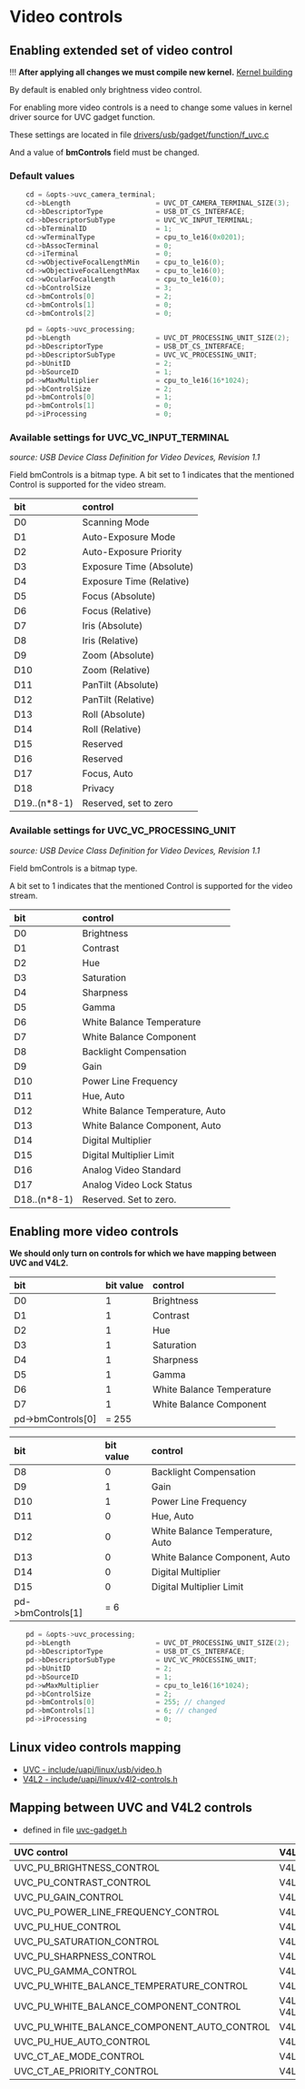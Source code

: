 # Video controls

## Enabling extended set of video control
!!! **After applying all changes we must compile new kernel.** [Kernel building](https://www.raspberrypi.org/documentation/linux/kernel/building.md)

By default is enabled only brightness video control.

For enabling more video controls is a need to change some values in kernel driver source for UVC gadget function.

These settings are located in file [drivers/usb/gadget/function/f_uvc.c](https://github.com/raspberrypi/linux/blob/rpi-5.4.y/drivers/usb/gadget/function/f_uvc.c#L793)

And a value of **bmControls** field must be changed.

### Default values
``` c
	cd = &opts->uvc_camera_terminal;
	cd->bLength                     = UVC_DT_CAMERA_TERMINAL_SIZE(3);
	cd->bDescriptorType             = USB_DT_CS_INTERFACE;
	cd->bDescriptorSubType          = UVC_VC_INPUT_TERMINAL;
	cd->bTerminalID                 = 1;
	cd->wTerminalType               = cpu_to_le16(0x0201);
	cd->bAssocTerminal              = 0;
	cd->iTerminal                   = 0;
	cd->wObjectiveFocalLengthMin    = cpu_to_le16(0);
	cd->wObjectiveFocalLengthMax    = cpu_to_le16(0);
	cd->wOcularFocalLength          = cpu_to_le16(0);
	cd->bControlSize                = 3;
	cd->bmControls[0]               = 2;
	cd->bmControls[1]               = 0;
	cd->bmControls[2]               = 0;

	pd = &opts->uvc_processing;
	pd->bLength                     = UVC_DT_PROCESSING_UNIT_SIZE(2);
	pd->bDescriptorType             = USB_DT_CS_INTERFACE;
	pd->bDescriptorSubType          = UVC_VC_PROCESSING_UNIT;
	pd->bUnitID                     = 2;
	pd->bSourceID                   = 1;
	pd->wMaxMultiplier              = cpu_to_le16(16*1024);
	pd->bControlSize                = 2;
	pd->bmControls[0]               = 1;
	pd->bmControls[1]               = 0;
	pd->iProcessing                 = 0;
```

### Available settings for **UVC_VC_INPUT_TERMINAL**
*source: USB Device Class Definition for Video Devices, Revision 1.1*

Field bmControls is a bitmap type.
A bit set to 1 indicates that the mentioned Control is supported for the video stream.

|bit|control|
|:--|:------|
|D0|Scanning Mode|
|D1|Auto-Exposure Mode|
|D2|Auto-Exposure Priority|
|D3|Exposure Time (Absolute)|
|D4|Exposure Time (Relative)|
|D5|Focus (Absolute)|
|D6|Focus (Relative)|
|D7|Iris (Absolute)|
|D8|Iris (Relative)|
|D9|Zoom (Absolute)|
|D10|Zoom (Relative)|
|D11|PanTilt (Absolute)|
|D12|PanTilt (Relative)|
|D13|Roll (Absolute)|
|D14|Roll (Relative)|
|D15|Reserved|
|D16|Reserved|
|D17|Focus, Auto|
|D18|Privacy|
|D19..(n*8-1)|Reserved, set to zero|

### Available settings for **UVC_VC_PROCESSING_UNIT**
*source: USB Device Class Definition for Video Devices, Revision 1.1*

Field bmControls is a bitmap type.

A bit set to 1 indicates that the mentioned Control is supported for the video stream.

|bit|control|
|:--|:------|
|D0|Brightness|
|D1|Contrast|
|D2|Hue|
|D3|Saturation|
|D4|Sharpness|
|D5|Gamma|
|D6|White Balance Temperature|
|D7|White Balance Component|
|D8|Backlight Compensation|
|D9|Gain|
|D10|Power Line Frequency|
|D11|Hue, Auto|
|D12|White Balance Temperature, Auto|
|D13|White Balance Component, Auto|
|D14|Digital Multiplier|
|D15|Digital Multiplier Limit|
|D16|Analog Video Standard|
|D17|Analog Video Lock Status|
|D18..(n*8-1)|Reserved. Set to zero.|

## Enabling more video controls
**We should only turn on controls for which we have mapping between UVC and V4L2.**

|bit|bit value|control|
|:--|:--------|:------|
|D0|1|Brightness|
|D1|1|Contrast|
|D2|1|Hue|
|D3|1|Saturation|
|D4|1|Sharpness|
|D5|1|Gamma|
|D6|1|White Balance Temperature|
|D7|1|White Balance Component|
|pd->bmControls[0]| = 255||

|bit|bit value|control|
|:--|:--------|:------|
|D8|0|Backlight Compensation|
|D9|1|Gain|
|D10|1|Power Line Frequency|
|D11|0|Hue, Auto|
|D12|0|White Balance Temperature, Auto|
|D13|0|White Balance Component, Auto|
|D14|0|Digital Multiplier|
|D15|0|Digital Multiplier Limit|
|pd->bmControls[1]| = 6||

``` c
	pd = &opts->uvc_processing;
	pd->bLength                     = UVC_DT_PROCESSING_UNIT_SIZE(2);
	pd->bDescriptorType             = USB_DT_CS_INTERFACE;
	pd->bDescriptorSubType          = UVC_VC_PROCESSING_UNIT;
	pd->bUnitID                     = 2;
	pd->bSourceID                   = 1;
	pd->wMaxMultiplier              = cpu_to_le16(16*1024);
	pd->bControlSize                = 2;
	pd->bmControls[0]               = 255; // changed
	pd->bmControls[1]               = 6; // changed
	pd->iProcessing                 = 0;
```

## Linux video controls mapping
 * [UVC - include/uapi/linux/usb/video.h](https://github.com/raspberrypi/linux/blob/rpi-5.4.y/include/uapi/linux/usb/video.h#L111)
 * [V4L2 - include/uapi/linux/v4l2-controls.h](https://github.com/raspberrypi/linux/blob/rpi-5.4.y/include/uapi/linux/v4l2-controls.h#L74)

## Mapping between UVC and V4L2 controls
* defined in file [uvc-gadget.h](../../uvc-gadget.h)

|UVC control|V4L2 control|
|:----------|:-----------|
|UVC_PU_BRIGHTNESS_CONTROL|V4L2_CID_BRIGHTNESS|
|UVC_PU_CONTRAST_CONTROL|V4L2_CID_CONTRAST|
|UVC_PU_GAIN_CONTROL|V4L2_CID_GAIN|
|UVC_PU_POWER_LINE_FREQUENCY_CONTROL|V4L2_CID_POWER_LINE_FREQUENCY|
|UVC_PU_HUE_CONTROL|V4L2_CID_HUE|
|UVC_PU_SATURATION_CONTROL|V4L2_CID_SATURATION|
|UVC_PU_SHARPNESS_CONTROL|V4L2_CID_SHARPNESS|
|UVC_PU_GAMMA_CONTROL|V4L2_CID_GAMMA|
|UVC_PU_WHITE_BALANCE_TEMPERATURE_CONTROL|V4L2_CID_WHITE_BALANCE_TEMPERATURE|
|UVC_PU_WHITE_BALANCE_COMPONENT_CONTROL|V4L2_CID_RED_BALANCE + V4L2_CID_BLUE_BALANCE|
|UVC_PU_WHITE_BALANCE_COMPONENT_AUTO_CONTROL|V4L2_CID_AUTO_WHITE_BALANCE|
|UVC_PU_HUE_AUTO_CONTROL|V4L2_CID_HUE_AUTO|
|UVC_CT_AE_MODE_CONTROL|V4L2_CID_EXPOSURE_AUTO|
|UVC_CT_AE_PRIORITY_CONTROL|V4L2_CID_EXPOSURE_AUTO_PRIORITY|



